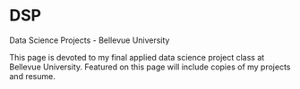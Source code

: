 # DSP
Data Science Projects - Bellevue University

This page is devoted to my final applied data science project class at Bellevue University. Featured on this page will include copies of my projects and resume. 
